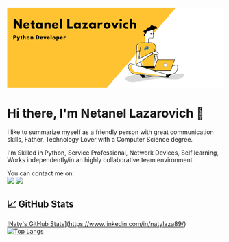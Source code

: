 ![natylaza89](https://raw.githubusercontent.com/natylaza89/natylaza89/main/banner.png)

# Hi there, I'm Netanel Lazarovich 👋

I like to summarize myself as a friendly person with great communication skills, Father, Technology Lover with a Computer Science degree.

I'm Skilled in Python, Service Professional, Network Devices, Self learning, Works independently/in an highly collaborative team environment.  

You can contact me on:  
[<img src="https://img.shields.io/badge/LinkedIn-0077B5?style=for-the-badge&logo=linkedin&logoColor=white">](https://www.linkedin.com/in/natylaza89/) 
[<img src="https://img.shields.io/badge/Gmail-D14836?style=for-the-badge&logo=gmail&logoColor=white">](natylaza89@gmail.com) 


## 📈 GitHub Stats
[!Naty's GitHub Stats](https://github-readme-stats.vercel.app/api?username=natylaza89&show_icons=true&line_height=27&count_private=true&title_color=ffffff&text_color=c9cacc&icon_color=ffc331&bg_color=1d1f21)](https://www.linkedin.com/in/natylaza89/)
[![Top Langs](https://github-readme-stats.vercel.app/api/top-langs/?username=natylaza89&hide=html&title_color=ffffff&text_color=c9cacc&icon_color=ffc331&bg_color=1d1f21)](https://www.linkedin.com/in/natylaza89/)
